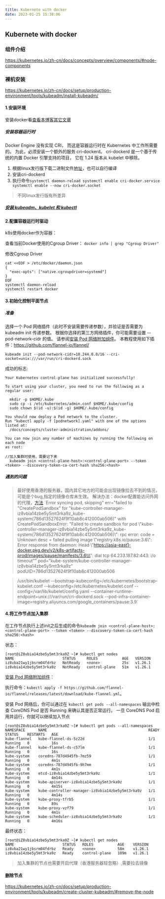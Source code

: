 ```yaml
---
title: Kubernete with docker
date: 2023-01-25 15:38:06
---
```



## Kubernete with docker

### 组件介绍
https://kubernetes.io/zh-cn/docs/concepts/overview/components/#node-components

### 裸机安装

https://kubernetes.io/zh-cn/docs/setup/production-environment/tools/kubeadm/install-kubeadm/


#### 1.安装环境
安装docker看[查看本博客其它文章](http://preferman.github.io/2021/11/28/docker/)

##### 安装容器运行时
Docker Engine 没有实现 CRI， 而这是容器运行时在 Kubernetes 中工作所需要的。 为此，必须安装一个额外的服务 cri-dockerd。 cri-dockerd 是一个基于传统的内置 Docker 引擎支持的项目， 它在 1.24 版本从 kubelet 中移除。
1. 根据linux发行版下载二进制文件[地址](https://github.com/Mirantis/cri-dockerd/releases)，也可以自行编译
2. 安装cri-dockerd
3. 执行命令`systemctl daemon-reload
systemctl enable cri-docker.service
systemctl enable --now cri-docker.socket`
> 不同linux发行版有所差异

##### [安装 kubeadm、kubelet 和 kubectl](https://kubernetes.io/zh-cn/docs/setup/production-environment/tools/kubeadm/install-kubeadm/#installing-kubeadm-kubelet-and-kubectl)

#### 2.配置容器运行时驱动
k8s使用docker作为容器：


查看当前Docker使用的Cgroup Driver：
`docker info | grep "Cgroup Driver"`

修改Cgroup Driver
```
cat <<EOF > /etc/docker/daemon.json
{
  "exec-opts": ["native.cgroupdriver=systemd"]
}
EOF
systemctl daemon-reload
systemctl restart docker
```

#### 3.初始化控制平面节点

##### 准备

选择一个 Pod 网络插件（此时不安装需要传递参数），并验证是否需要为 kubeadm init 传递参数。 根据你选择的第三方网络插件，你可能需要设置 --pod-network-cidr 的值。 请参阅[安装 Pod 网络附加组件](https://kubernetes.io/zh-cn/docs/setup/production-environment/tools/kubeadm/create-cluster-kubeadm/#pod-network)。
本教程使用如下插件：https://github.com/flannel-io/flannel/

`kubeadm init --pod-network-cidr=10.244.0.0/16 --cri-socket=unix:///var/run/cri-dockerd.sock`

成功的标志:
```
Your Kubernetes control-plane has initialized successfully!

To start using your cluster, you need to run the following as a regular user:

  mkdir -p $HOME/.kube
  sudo cp -i /etc/kubernetes/admin.conf $HOME/.kube/config
  sudo chown $(id -u):$(id -g) $HOME/.kube/config

You should now deploy a Pod network to the cluster.
Run "kubectl apply -f [podnetwork].yaml" with one of the options listed at:
  /docs/concepts/cluster-administration/addons/

You can now join any number of machines by running the following on each node
as root:

//加入集群时使用，需要记下来
  kubeadm join <control-plane-host>:<control-plane-port> --token <token> --discovery-token-ca-cert-hash sha256:<hash>
```

##### 遇到的问题
> 最好使用香港的服务器，国内其它地方的可能会出现镜像拉去不到的情况，可能是个bug,指定的镜像仓库未生效。
> 解决办法：docker配置能访问外网的代理，[方法](https://yeasy.gitbook.io/docker_practice/advanced_network/http_https_proxy#wei-dockerd-she-zhi-wang-luo-dai-li)
>`Error syncing pod, skipping" err="failed to \"CreatePodSandbox\" for \"kube-controller-manager-iz8vbia14zbe5y5mt3rka9z_kube-system(786d13527624f9f10ab8c412000ab506)\" with CreatePodSandboxError: \"Failed to create sandbox for pod \\\"kube-controller-manager-iz8vbia14zbe5y5mt3rka9z_kube-system(786d13527624f9f10ab8c412000ab506)\\\": rpc error: code = Unknown desc = failed pulling image \\\"registry.k8s.io/pause:3.6\\\": Error response from daemon: Head \\\"https://asia-east1-docker.pkg.dev/v2/k8s-artifacts-prod/images/pause/manifests/3.6\\\": dial tcp 64.233.187.82:443: i/o timeout\"" pod="kube-system/kube-controller-manager-iz8vbia14zbe5y5mt3rka9z" podUID=786d13527624f9f10ab8c412000ab506

>/usr/bin/kubelet --bootstrap-kubeconfig=/etc/kubernetes/bootstrap-kubelet.conf --kubeconfig=/etc/kubernetes/kubelet.conf --config=/var/lib/kubelet/config.yaml --container-runtime-endpoint=unix:///var/run/cri-dockerd.sock --pod-infra-container-image=registry.aliyuncs.com/google_containers/pause:3.9`



#### 4.将工作节点加入集群

在工作节点执行上述init之后生成的命令`kubeadm join <control-plane-host>:<control-plane-port> --token <token> --discovery-token-ca-cert-hash sha256:<hash>`

状态：
```
[root@iZ8vbia14zbe5y5mt3rka9Z ~]# kubectl get nodes
NAME                      STATUS     ROLES           AGE   VERSION
iz8vba21wy1jbsrm04fdrbz   NotReady   <none>          25s   v1.26.1
iz8vbia14zbe5y5mt3rka9z   NotReady   control-plane   51m   v1.26.1
```
[安装 Pod 网络附加组件](https://kubernetes.io/zh-cn/docs/setup/production-environment/tools/kubeadm/create-cluster-kubeadm/#pod-network)：

执行命令：`kubectl apply -f https://github.com/flannel-io/flannel/releases/latest/download/kube-flannel.yml`。

安装 Pod 网络后，你可以通过在 `kubectl get pods --all-namespaces` 输出中检查 CoreDNS Pod 是否 Running 来确认其是否正常运行。 一旦 CoreDNS Pod 启用并运行，你就可以继续加入节点
```
[root@iZ8vbia14zbe5y5mt3rka9Z ~]# kubectl get pods --all-namespaces
NAMESPACE      NAME                                              READY   STATUS    RESTARTS   AGE
kube-flannel   kube-flannel-ds-5z22d                             1/1     Running   0          16s
kube-flannel   kube-flannel-ds-c57lm                             1/1     Running   0          16s
kube-system    coredns-787d4945fb-7mz59                          1/1     Running   0          4m1s
kube-system    coredns-787d4945fb-9h7mm                          1/1     Running   0          4m1s
kube-system    etcd-iz8vbia14zbe5y5mt3rka9z                      1/1     Running   0          4m14s
kube-system    kube-apiserver-iz8vbia14zbe5y5mt3rka9z            1/1     Running   0          4m15s
kube-system    kube-controller-manager-iz8vbia14zbe5y5mt3rka9z   1/1     Running   0          4m14s
kube-system    kube-proxy-tfrb5                                  1/1     Running   0          89s
kube-system    kube-proxy-vzf79                                  1/1     Running   0          4m1s
kube-system    kube-scheduler-iz8vbia14zbe5y5mt3rka9z            1/1     Running   0          4m16s
```


最终状态：
```
[root@iZ8vbia14zbe5y5mt3rka9Z ~]# kubectl get nodes
NAME                      STATUS   ROLES           AGE    VERSION
iz8vba21wy1jbsrm04fdrbz   Ready    <none>          58m    v1.26.1
iz8vbia14zbe5y5mt3rka9z   Ready    control-plane   109m   v1.26.1
```


> 加入集群的节点也需要开启代理（香港服务器轻忽略）,需要拉去镜像



#### 删除节点

https://kubernetes.io/zh-cn/docs/setup/production-environment/tools/kubeadm/create-cluster-kubeadm/#remove-the-node

